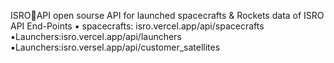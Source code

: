 ISRO🚀API 
open sourse API for launched spacecrafts & Rockets data of ISRO 
API End-Points 
▪️ spacecrafts: isro.vercel.app/api/spacecrafts 
▪️Launchers:isro.vercel.app/api/launchers 
▪️Launchers:isro.versel.app/api/customer_satellites
